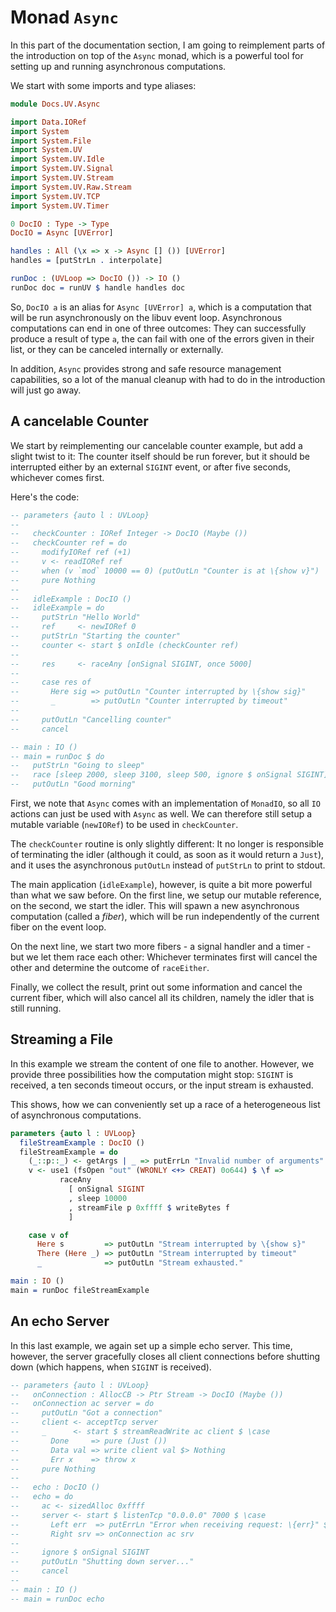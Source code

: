 # Monad `Async`

In this part of the documentation section, I am going to reimplement
parts of the introduction on top of the `Async` monad, which is a
powerful tool for setting up and running asynchronous computations.

We start with some imports and type aliases:

```idris
module Docs.UV.Async

import Data.IORef
import System
import System.File
import System.UV
import System.UV.Idle
import System.UV.Signal
import System.UV.Stream
import System.UV.Raw.Stream
import System.UV.TCP
import System.UV.Timer

0 DocIO : Type -> Type
DocIO = Async [UVError]

handles : All (\x => x -> Async [] ()) [UVError]
handles = [putStrLn . interpolate]

runDoc : (UVLoop => DocIO ()) -> IO ()
runDoc doc = runUV $ handle handles doc
```

So, `DocIO a` is an alias for `Async [UVError] a`, which is a computation
that will be run asynchronously on the libuv event loop. Asynchronous
computations can end in one of three outcomes: They can successfully
produce a result of type `a`, the can fail with one of the errors
given in their list, or they can be canceled internally or externally.

In addition, `Async` provides strong and safe resource management
capabilities, so a lot of the manual cleanup with had to do in the
introduction will just go away.

## A cancelable Counter

We start by reimplementing our cancelable counter example, but add
a slight twist to it: The counter itself should be run forever, but
it should be interrupted either by an external `SIGINT` event, or
after five seconds, whichever comes first.

Here's the code:

```idris
-- parameters {auto l : UVLoop}
--
--   checkCounter : IORef Integer -> DocIO (Maybe ())
--   checkCounter ref = do
--     modifyIORef ref (+1)
--     v <- readIORef ref
--     when (v `mod` 10000 == 0) (putOutLn "Counter is at \{show v}")
--     pure Nothing
--
--   idleExample : DocIO ()
--   idleExample = do
--     putStrLn "Hello World"
--     ref     <- newIORef 0
--     putStrLn "Starting the counter"
--     counter <- start $ onIdle (checkCounter ref)
--
--     res     <- raceAny [onSignal SIGINT, once 5000]
--
--     case res of
--       Here sig => putOutLn "Counter interrupted by \{show sig}"
--       _        => putOutLn "Counter interrupted by timeout"
--
--     putOutLn "Cancelling counter"
--     cancel

-- main : IO ()
-- main = runDoc $ do
--   putStrLn "Going to sleep"
--   race [sleep 2000, sleep 3100, sleep 500, ignore $ onSignal SIGINT]
--   putOutLn "Good morning"
```

First, we note that `Async` comes with an implementation of `MonadIO`,
so all `IO` actions can just be used with `Async` as well. We can therefore
still setup a mutable variable (`newIORef`) to be used in `checkCounter`.

The `checkCounter` routine is only slightly different: It no longer is
responsible of terminating the idler (although it could, as soon as it
would return a `Just`), and it uses the asynchronous `putOutLn` instead
of `putStrLn` to print to stdout.

The main application (`idleExample`), however, is quite a bit more
powerful than what we saw before. On the first line, we setup our
mutable reference, on the second, we start the idler. This will spawn
a new asynchronous computation (called a *fiber*), which will be run
independently of the current fiber on the event loop.

On the next line, we start two more fibers - a signal handler and
a timer - but we let them race each other: Whichever terminates
first will cancel the other and determine the outcome of `raceEither`.

Finally, we collect the result, print out some information and
cancel the current fiber, which will also cancel all its children,
namely the idler that is still running.

## Streaming a File

In this example we stream the content of one file to another.
However, we provide three possibilities how the computation might
stop: `SIGINT` is received, a ten seconds timeout occurs, or the
input stream is exhausted.

This shows, how we can conveniently set up a race of a
heterogeneous list of asynchronous computations.

```idris
parameters {auto l : UVLoop}
  fileStreamExample : DocIO ()
  fileStreamExample = do
    (_::p::_) <- getArgs | _ => putErrLn "Invalid number of arguments"
    v <- use1 (fsOpen "out" (WRONLY <+> CREAT) 0o644) $ \f =>
           raceAny
             [ onSignal SIGINT
             , sleep 10000
             , streamFile p 0xffff $ writeBytes f
             ]

    case v of
      Here s         => putOutLn "Stream interrupted by \{show s}"
      There (Here _) => putOutLn "Stream interrupted by timeout"
      _              => putOutLn "Stream exhausted."

main : IO ()
main = runDoc fileStreamExample
```

## An echo Server

In this last example, we again set up a simple echo server.
This time, however, the server gracefully closes all client
connections before shutting down (which happens, when
`SIGINT` is received).

```idris
-- parameters {auto l : UVLoop}
--   onConnection : AllocCB -> Ptr Stream -> DocIO (Maybe ())
--   onConnection ac server = do
--     putOutLn "Got a connection"
--     client <- acceptTcp server
--     _      <- start $ streamReadWrite ac client $ \case
--       Done     => pure (Just ())
--       Data val => write client val $> Nothing
--       Err x    => throw x
--     pure Nothing
--
--   echo : DocIO ()
--   echo = do
--     ac <- sizedAlloc 0xffff
--     server <- start $ listenTcp "0.0.0.0" 7000 $ \case
--       Left err  => putErrLn "Error when receiving request: \{err}" $> Nothing
--       Right srv => onConnection ac srv
--
--     ignore $ onSignal SIGINT
--     putOutLn "Shutting down server..."
--     cancel
--
-- main : IO ()
-- main = runDoc echo
```

<!-- vi: filetype=idris2:syntax=markdown
-->
